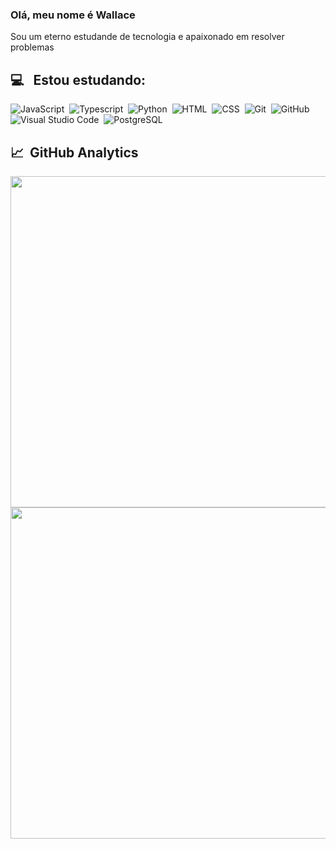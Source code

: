 <h3 align="left">Olá, meu nome é Wallace</h3>
<p>Sou um eterno estudande de tecnologia e apaixonado em resolver problemas</p>


## 💻 &nbsp; Estou estudando:

![JavaScript](https://img.shields.io/badge/-JavaScript-05122A?style=flat&logo=javascript)&nbsp;
![Typescript](https://img.shields.io/badge/-Typescript-05122A?style=flat&logo=typescript)&nbsp;
![Python](https://img.shields.io/badge/-Python-05122A?style=flat&logo=python)&nbsp;
![HTML](https://img.shields.io/badge/-HTML-05122A?style=flat&logo=HTML5)&nbsp;
![CSS](https://img.shields.io/badge/-CSS-05122A?style=flat&logo=CSS3&logoColor=1572B6)&nbsp;
![Git](https://img.shields.io/badge/-Git-05122A?style=flat&logo=git)&nbsp;
![GitHub](https://img.shields.io/badge/-GitHub-05122A?style=flat&logo=github)&nbsp;
![Visual Studio Code](https://img.shields.io/badge/-Visual%20Studio%20Code-05122A?style=flat&logo=visual-studio-code&logoColor=007ACC)&nbsp;
![PostgreSQL](https://img.shields.io/badge/-PostgreSQL-05122A?style=flat&logo=postgresql)&nbsp;

## 📈 &nbsp;GitHub Analytics
<p align="left">
<img width="530em" src="https://github-readme-stats.vercel.app/api?username=wcocuzza&include_all_commits=true&count_private=true&show_icons=true&theme=midnight-purple"/>
<img width="530em" src="https://github-readme-stats.vercel.app/api/top-langs/?username=wcocuzza&langs_count=10&layout=compact&theme=midnight-purple"/>
</p>
